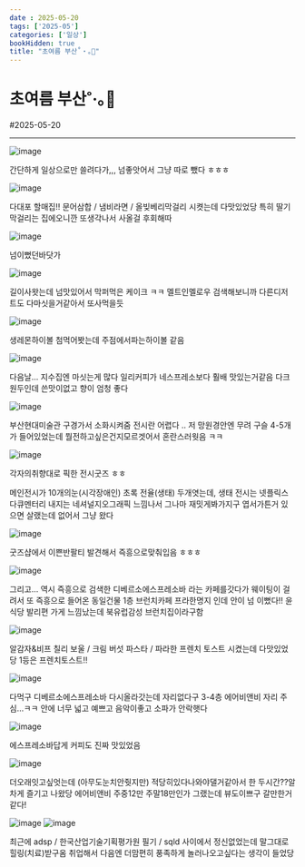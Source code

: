 ```yaml
---
date : 2025-05-20
tags: ['2025-05']
categories: ['일상']
bookHidden: true
title: "초여름 부산˚‧｡🐋"
---
```


# 초여름 부산˚‧｡🐋

#2025-05-20

---

![image](https://github.com/user-attachments/assets/93fca964-3a49-4583-95d6-06fcd2b8b647)

간단하게 일상으로만 쓸려다가,,, 넘좋앗어서 그냥 따로 뺐다 ㅎㅎㅎ

![image](https://github.com/user-attachments/assets/45c2787d-5287-404c-891c-af902157f1ca)

다대포 할매집!! 문어삼합 / 냄비라면 / 올빚베리막걸리 시켯는데 다맛있었당 특히 딸기막걸리는 집에오니깐 또생각나서 사올걸 후회해따

![image](https://github.com/user-attachments/assets/be04631d-dc3c-44e7-91f5-8fd9bf103064)

넘이뻤던바닷가

![image](https://github.com/user-attachments/assets/34f3bc01-73dd-4ee7-8b7b-8bc1aaa42b6b)

길이사왓는데 넘맛있어서 막퍼먹은 케이크 ㅋㅋ 멜트인멜로우 검색해보니까 다른디저트도 다마싯을거같아서 또사먹을듯

![image](https://github.com/user-attachments/assets/2fe0ff7b-b118-4c72-b6d8-e19c9f6574db)

생레몬하이볼 첨먹어봣는데 주점에서파는하이볼 같음

![image](https://github.com/user-attachments/assets/a3ef2bcb-a475-4a73-a336-1d5dec4d5da3)

다음날... 지수집엔 마싯는게 많다 일리커피가 네스프레소보다 훨배 맛있는거같음 다크원두인데 쓴맛이없고 향이 엄청 좋다

![image](https://github.com/user-attachments/assets/60d09c0e-d782-40f1-9831-86c96bd8f79b)

부산현대미술관 구경가서 소화시켜줌 전시란 어렵다 .. 저 망원경안엔 무려 구슬 4-5개가 들어있었는데 뭘전하고싶은건지모르겟어서 혼란스러웟음 ㅋㅋ

![image](https://github.com/user-attachments/assets/8c428bd4-f279-4647-9413-eb628edc52c0)

각자의취향대로 픽한 전시굿즈 ㅎㅎ

메인전시가 10개의눈(시각장애인) 초록 전율(생태) 두개엿는데, 생태 전시는 넷플릭스 다큐멘터리 내지는 네셔널지오그래픽 느낌나서 그나마 재밋게봐가지구 엽서가튼거 있으면 살랬는데 없어서 그냥 왔다

![image](https://github.com/user-attachments/assets/392b9c8d-f313-47c0-a11a-3779848939c3)

굿즈샵에서 이쁜반팔티 발견해서 즉흥으로맞춰입음 ㅎㅎㅎ

![image](https://github.com/user-attachments/assets/004a19f9-ea53-4a23-bf56-ed2d90e4a1cc)

그리고... 역시 즉흥으로 검색한 디베르소에스프레소바 라는 카페를갓다가 웨이팅이 걸려서 또 즉흥으로 들어온 동일건물 1층 브런치카페 프라한명지 인데 안이 넘 이뻤다!! 윤식당 발리편 가게 느낌났는데 북유럽감성 브런치집이라구함

![image](https://github.com/user-attachments/assets/f75b40d1-fde6-4a8a-9d7d-691087dfcdea)

알감자&비프 칠리 보울 / 크림 버섯 파스타 / 파라한 프렌치 토스트 시켰는데 다맛있었당 1등은 프렌치토스트!! 

![image](https://github.com/user-attachments/assets/54040c17-3f3e-4bb6-8c69-338f82c3333b)

다먹구 디베르소에스프레소바 다시올라갓는데 자리없다구 3-4층 에어비앤비 자리 주심...ㅋㅋ 안에 너무 넓고 예쁘고 음악이좋고 소파가 안락햇다

![image](https://github.com/user-attachments/assets/c7e0f826-0904-4b2e-bc57-0e1a1af31c7e)

에스프레소바답게 커피도 진짜 맛있었음

![image](https://github.com/user-attachments/assets/a6ee3ffe-b34b-450a-a6ed-a92238643097)

더오래잇고싶엇는데 (아무도눈치안줫지만) 적당히있다나와야댈거같아서 한 두시간??알차게 즐기고 나왔당 에어비앤비 주중12만 주말18만인가 그랬는데 뷰도이쁘구 갈만한거같다!

![image](https://github.com/user-attachments/assets/7397ebf9-3d54-4f0d-9ebe-eaada6a1a092)
![image](https://github.com/user-attachments/assets/d0dc12be-252a-44a7-97a6-aef95755eb9f)

최근에 adsp / 한국산업기술기획평가원 필기 / sqld 사이에서 정신없었는데 말그대로 힐링(치료)받구옴 취업해서 다음엔 더맘편히 풍족하게 놀러나오고싶다는 생각이 들었당

